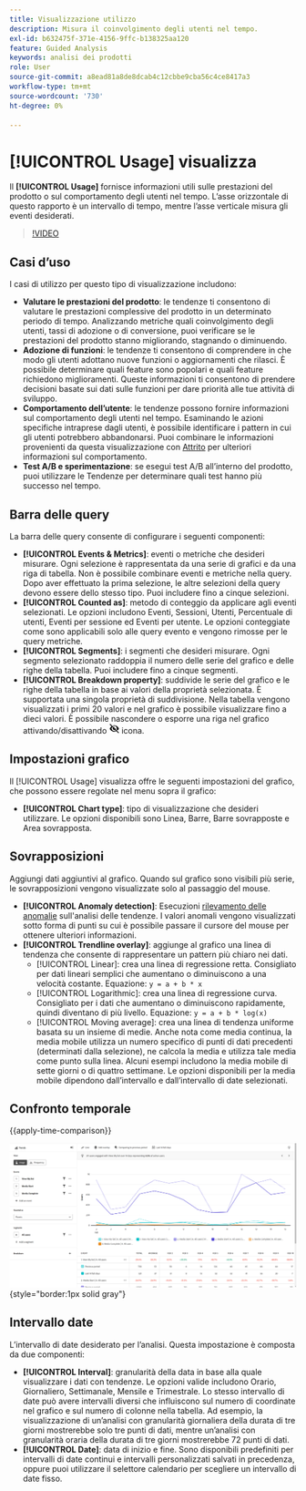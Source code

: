 ```yaml
---
title: Visualizzazione utilizzo
description: Misura il coinvolgimento degli utenti nel tempo.
exl-id: b632475f-371e-4156-9ffc-b138325aa120
feature: Guided Analysis
keywords: analisi dei prodotti
role: User
source-git-commit: a8ead81a8de8dcab4c12cbbe9cba56c4ce8417a3
workflow-type: tm+mt
source-wordcount: '730'
ht-degree: 0%

---
```


# [!UICONTROL Usage] visualizza

Il **[!UICONTROL Usage]** fornisce informazioni utili sulle prestazioni del prodotto o sul comportamento degli utenti nel tempo. L’asse orizzontale di questo rapporto è un intervallo di tempo, mentre l’asse verticale misura gli eventi desiderati.

>[!VIDEO](https://video.tv.adobe.com/v/3421666/?learn=on)

## Casi d’uso

I casi di utilizzo per questo tipo di visualizzazione includono:

* **Valutare le prestazioni del prodotto**: le tendenze ti consentono di valutare le prestazioni complessive del prodotto in un determinato periodo di tempo. Analizzando metriche quali coinvolgimento degli utenti, tassi di adozione o di conversione, puoi verificare se le prestazioni del prodotto stanno migliorando, stagnando o diminuendo.
* **Adozione di funzioni**: le tendenze ti consentono di comprendere in che modo gli utenti adottano nuove funzioni o aggiornamenti che rilasci. È possibile determinare quali feature sono popolari e quali feature richiedono miglioramenti. Queste informazioni ti consentono di prendere decisioni basate sui dati sulle funzioni per dare priorità alle tue attività di sviluppo.
* **Comportamento dell’utente**: le tendenze possono fornire informazioni sul comportamento degli utenti nel tempo. Esaminando le azioni specifiche intraprese dagli utenti, è possibile identificare i pattern in cui gli utenti potrebbero abbandonarsi. Puoi combinare le informazioni provenienti da questa visualizzazione con [Attrito](friction.md) per ulteriori informazioni sul comportamento.
* **Test A/B e sperimentazione**: se esegui test A/B all’interno del prodotto, puoi utilizzare le Tendenze per determinare quali test hanno più successo nel tempo.

## Barra delle query

La barra delle query consente di configurare i seguenti componenti:

* **[!UICONTROL Events & Metrics]**: eventi o metriche che desideri misurare. Ogni selezione è rappresentata da una serie di grafici e da una riga di tabella. Non è possibile combinare eventi e metriche nella query. Dopo aver effettuato la prima selezione, le altre selezioni della query devono essere dello stesso tipo. Puoi includere fino a cinque selezioni.
* **[!UICONTROL Counted as]**: metodo di conteggio da applicare agli eventi selezionati. Le opzioni includono Eventi, Sessioni, Utenti, Percentuale di utenti, Eventi per sessione ed Eventi per utente. Le opzioni conteggiate come sono applicabili solo alle query evento e vengono rimosse per le query metriche.
* **[!UICONTROL Segments]**: i segmenti che desideri misurare. Ogni segmento selezionato raddoppia il numero delle serie del grafico e delle righe della tabella. Puoi includere fino a cinque segmenti.
* **[!UICONTROL Breakdown property]**: suddivide le serie del grafico e le righe della tabella in base ai valori della proprietà selezionata. È supportata una singola proprietà di suddivisione. Nella tabella vengono visualizzati i primi 20 valori e nel grafico è possibile visualizzare fino a dieci valori. È possibile nascondere o esporre una riga nel grafico attivando/disattivando ![Mostra icona Nascondi](../assets/hide-in-chart.png) icona.

## Impostazioni grafico

Il [!UICONTROL Usage] visualizza offre le seguenti impostazioni del grafico, che possono essere regolate nel menu sopra il grafico:

* **[!UICONTROL Chart type]**: tipo di visualizzazione che desideri utilizzare. Le opzioni disponibili sono Linea, Barre, Barre sovrapposte e Area sovrapposta.

## Sovrapposizioni

Aggiungi dati aggiuntivi al grafico. Quando sul grafico sono visibili più serie, le sovrapposizioni vengono visualizzate solo al passaggio del mouse.

* **[!UICONTROL Anomaly detection]**: Esecuzioni [rilevamento delle anomalie](/help/analysis-workspace/c-anomaly-detection/anomaly-detection.md) sull&#39;analisi delle tendenze. I valori anomali vengono visualizzati sotto forma di punti su cui è possibile passare il cursore del mouse per ottenere ulteriori informazioni.
* **[!UICONTROL Trendline overlay]**: aggiunge al grafico una linea di tendenza che consente di rappresentare un pattern più chiaro nei dati.
   * [!UICONTROL Linear]: crea una linea di regressione retta. Consigliato per dati lineari semplici che aumentano o diminuiscono a una velocità costante. Equazione: `y = a + b * x`
   * [!UICONTROL Logarithmic]: crea una linea di regressione curva. Consigliato per i dati che aumentano o diminuiscono rapidamente, quindi diventano di più livello. Equazione: `y = a + b * log(x)`
   * [!UICONTROL Moving average]: crea una linea di tendenza uniforme basata su un insieme di medie. Anche nota come media continua, la media mobile utilizza un numero specifico di punti di dati precedenti (determinati dalla selezione), ne calcola la media e utilizza tale media come punto sulla linea. Alcuni esempi includono la media mobile di sette giorni o di quattro settimane. Le opzioni disponibili per la media mobile dipendono dall’intervallo e dall’intervallo di date selezionati.

## Confronto temporale

{{apply-time-comparison}}

![Confronto tempo di utilizzo](../assets/usage-compare.png){style="border:1px solid gray"}

## Intervallo date

L’intervallo di date desiderato per l’analisi. Questa impostazione è composta da due componenti:

* **[!UICONTROL Interval]**: granularità della data in base alla quale visualizzare i dati con tendenze. Le opzioni valide includono Orario, Giornaliero, Settimanale, Mensile e Trimestrale. Lo stesso intervallo di date può avere intervalli diversi che influiscono sul numero di coordinate nel grafico e sul numero di colonne nella tabella. Ad esempio, la visualizzazione di un’analisi con granularità giornaliera della durata di tre giorni mostrerebbe solo tre punti di dati, mentre un’analisi con granularità oraria della durata di tre giorni mostrerebbe 72 punti di dati.
* **[!UICONTROL Date]**: data di inizio e fine. Sono disponibili predefiniti per intervalli di date continui e intervalli personalizzati salvati in precedenza, oppure puoi utilizzare il selettore calendario per scegliere un intervallo di date fisso.
